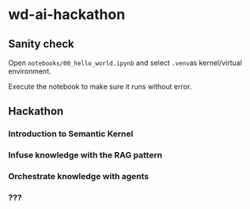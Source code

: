 # wd-ai-hackathon

## Sanity check

Open `notebooks/00_hello_world.ipynb` and select `.venv`as kernel/virtual environment.

Execute the notebook to make sure it runs without error.

## Hackathon

### Introduction to Semantic Kernel

### Infuse knowledge with the RAG pattern

### Orchestrate knowledge with agents

### ???